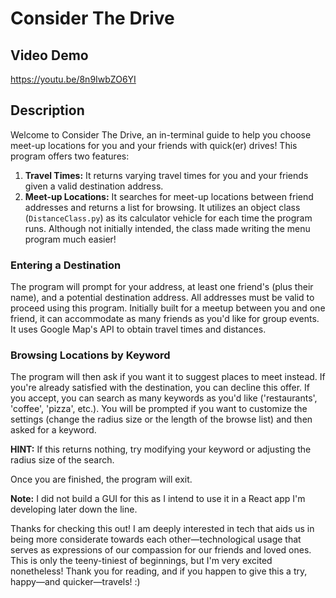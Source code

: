 # Consider The Drive

## Video Demo
https://youtu.be/8n9IwbZO6YI

## Description

Welcome to Consider The Drive, an in-terminal guide to help you choose meet-up locations for you and your friends with quick(er) drives! This program offers two features:

1. **Travel Times:** It returns varying travel times for you and your friends given a valid destination address.
2. **Meet-up Locations:** It searches for meet-up locations between friend addresses and returns a list for browsing. It utilizes an object class (`DistanceClass.py`) as its calculator vehicle for each time the program runs. Although not initially intended, the class made writing the menu program much easier!

### Entering a Destination

The program will prompt for your address, at least one friend's (plus their name), and a potential destination address. All addresses must be valid to proceed using this program. Initially built for a meetup between you and one friend, it can accommodate as many friends as you'd like for group events. It uses Google Map's API to obtain travel times and distances.

### Browsing Locations by Keyword 

The program will then ask if you want it to suggest places to meet instead. If you're already satisfied with the destination, you can decline this offer. If you accept, you can search as many keywords as you'd like ('restaurants', 'coffee', 'pizza', etc.). You will be prompted if you want to customize the settings (change the radius size or the length of the browse list) and then asked for a keyword. 

**HINT:** If this returns nothing, try modifying your keyword or adjusting the radius size of the search.

Once you are finished, the program will exit.

**Note:** I did not build a GUI for this as I intend to use it in a React app I'm developing later down the line.

Thanks for checking this out! I am deeply interested in tech that aids us in being more considerate towards each other—technological usage that serves as expressions of our compassion for our friends and loved ones. This is only the teeny-tiniest of beginnings, but I'm very excited nonetheless! Thank you for reading, and if you happen to give this a try, happy—and quicker—travels! :)
